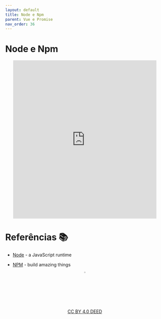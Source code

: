 ```yaml
---
layout: default
title: Node e Npm
parent: Vue e Promise
nav_order: 36
---
```


# Node e Npm

<center>
<iframe src="https://cpw2.rpmhub.dev/node/slides/index.html#/" title="Node e Npm" width="90%" height="500" style="border:none;"></iframe>
</center>

# Referências 📚

* [Node](https://nodejs.org) - a JavaScript runtime

* [NPM](https://www.npmjs.com) - build amazing things

<center>
<a href="https://github.com/rodrigoprestesmachado" target="blanck"><img src="../imgs/logo.png" alt="Rodrigo Prestes Machado" width="3%" height="3%" border=0 style="border:0; text-decoration:none; outline:none"></a><br/>
<a rel="license" href="http://creativecommons.org/licenses/by/4.0/">CC BY 4.0 DEED</a>
